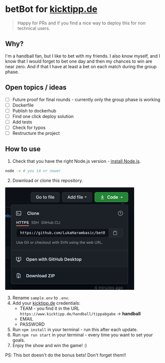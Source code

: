 # betBot for [kicktipp.de](https://www.kicktipp.de/)

> Happy for PRs and if you find a nice way to deploy this for non technical users.

## Why?

I'm a handball fan, but I like to bet with my friends. I also know myself, and I know that I would forget to bet one day and then my chances to win are near zero. And if that I have at least a bet on each match during the group phase.

## Open topics / ideas

- [ ] Future proof for final rounds - currently only the group phase is working
- [ ] Dockerfile
- [ ] Publish to dockerhub
- [ ] Find one click deploy solution
- [ ] Add tests
- [ ] Check for typos
- [ ] Restructure the project

## How to use

1. Check that you have the right Node.js version - [install Node.js](https://nodejs.org/en/download/).
```bash
node -v # you 14 or newer
```
2. Download or clone this repository.

![Download coding](docu/download.png)
   
3. Rename `sample.env` to `.env`.
4. Add your [kicktipp.de](https://www.kicktipp.de/) credentials:
    - TEAM - you find it in the URL `https://www.kicktipp.de/handball/tippabgabe` -> **handball**
    - EMAIL
    - PASSWORD
5. Run `npm install` in your terminal - run this after each update.
6. Run `npm run start` in your terminal - every time you want to set your goals.
7. Enjoy the show and win the game! :)

PS: This bot doesn't do the bonus bets! Don't forget them!!
